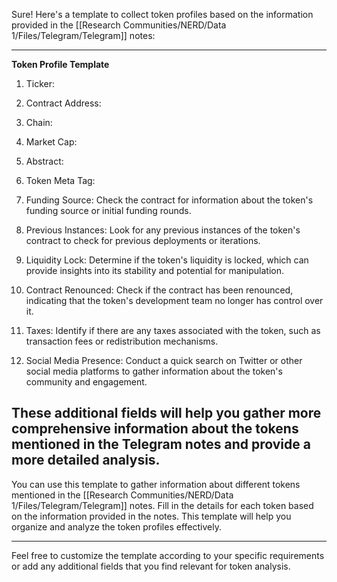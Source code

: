 Sure! Here's a template to collect token profiles based on the information provided in the [[Research Communities/NERD/Data 1/Files/Telegram/Telegram]] notes:

---

**Token Profile Template**

1. Ticker:
2. Contract Address:
3. Chain:
4. Market Cap:
5. Abstract:
6. Token Meta Tag:


7. Funding Source: Check the contract for information about the token's funding source or initial funding rounds.

8. Previous Instances: Look for any previous instances of the token's contract to check for previous deployments or iterations.

9. Liquidity Lock: Determine if the token's liquidity is locked, which can provide insights into its stability and potential for manipulation.

10. Contract Renounced: Check if the contract has been renounced, indicating that the token's development team no longer has control over it.

11. Taxes: Identify if there are any taxes associated with the token, such as transaction fees or redistribution mechanisms.

12. Social Media Presence: Conduct a quick search on Twitter or other social media platforms to gather information about the token's community and engagement.

These additional fields will help you gather more comprehensive information about the tokens mentioned in the Telegram notes and provide a more detailed analysis.
---

You can use this template to gather information about different tokens mentioned in the [[Research Communities/NERD/Data 1/Files/Telegram/Telegram]] notes. Fill in the details for each token based on the information provided in the notes. This template will help you organize and analyze the token profiles effectively.

---

Feel free to customize the template according to your specific requirements or add any additional fields that you find relevant for token analysis.